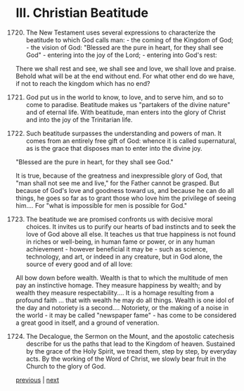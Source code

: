 # III. Christian Beatitude

1720. The New Testament uses several expressions to characterize the beatitude to which God calls man: - the coming of the Kingdom of God; - the vision of God: "Blessed are the pure in heart, for they shall see God" - entering into the joy of the Lord; - entering into God's rest:

There we shall rest and see, we shall see and love, we shall love and praise. Behold what will be at the end without end. For what other end do we have, if not to reach the kingdom which has no end?

1721. God put us in the world to know, to love, and to serve him, and so to come to paradise. Beatitude makes us "partakers of the divine nature" and of eternal life. With beatitude, man enters into the glory of Christ and into the joy of the Trinitarian life.

1722. Such beatitude surpasses the understanding and powers of man. It comes from an entirely free gift of God: whence it is called supernatural, as is the grace that disposes man to enter into the divine joy.

"Blessed are the pure in heart, for they shall see God."

It is true, because of the greatness and inexpressible glory of God, that "man shall not see me and live," for the Father cannot be grasped. But because of God's love and goodness toward us, and because he can do all things, he goes so far as to grant those who love him the privilege of seeing him.... For "what is impossible for men is possible for God."

1723. The beatitude we are promised confronts us with decisive moral choices. It invites us to purify our hearts of bad instincts and to seek the love of God above all else. It teaches us that true happiness is not found in riches or well-being, in human fame or power, or in any human achievement - however beneficial it may be - such as science, technology, and art, or indeed in any creature, but in God alone, the source of every good and of all love:

All bow down before wealth. Wealth is that to which the multitude of men pay an instinctive homage. They measure happiness by wealth; and by wealth they measure respectability.... It is a homage resulting from a profound faith ... that with wealth he may do all things. Wealth is one idol of the day and notoriety is a second.... Notoriety, or the making of a noise in the world - it may be called "newspaper fame" - has come to be considered a great good in itself, and a ground of veneration.

1724. The Decalogue, the Sermon on the Mount, and the apostolic catechesis describe for us the paths that lead to the Kingdom of heaven. Sustained by the grace of the Holy Spirit, we tread them, step by step, by everyday acts. By the working of the Word of Christ, we slowly bear fruit in the Church to the glory of God.

[previous](https://github.com/Tenari/non-fiction/blob/master/catechism/__P5J.md) | [next](https://github.com/Tenari/non-fiction/blob/master/catechism/__P5L.md)